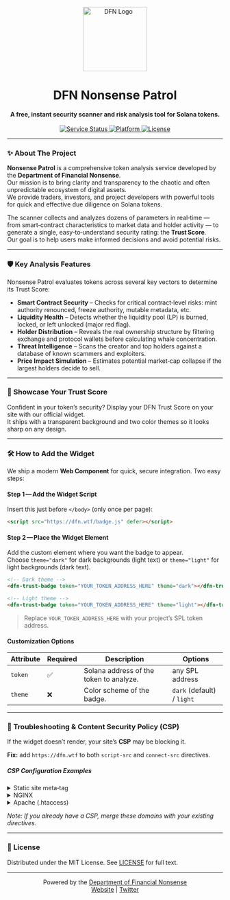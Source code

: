 
<p align="center"> 
  <img src="https://dfn.wtf/DFN_logo_IDK_center.png" alt="DFN Logo" width="150"/>
</p>

<h1 align="center">DFN Nonsense Patrol</h1>

<p align="center">
  <strong>A free, instant security scanner and risk analysis tool for Solana tokens.</strong>
  <br /><br />
  <a href="https://dfn.wtf/patrol">
    <img src="https://img.shields.io/badge/service-online-success.svg" alt="Service Status">
  </a>
  <a href="https://github.com/dfnwtf/patrol">
    <img src="https://img.shields.io/badge/platform-Solana-blueviolet.svg" alt="Platform">
  </a>
  <a href="https://opensource.org/license/mit">
    <img src="https://img.shields.io/badge/license-MIT-green.svg" alt="License">
  </a>
</p>

---

### ✨ About The Project

**Nonsense Patrol** is a comprehensive token analysis service developed by the **Department of Financial Nonsense**.  
Our mission is to bring clarity and transparency to the chaotic and often unpredictable ecosystem of digital assets.  
We provide traders, investors, and project developers with powerful tools for quick and effective due diligence on Solana tokens.

The scanner collects and analyzes dozens of parameters in real‑time — from smart‑contract characteristics to market data and holder activity — to generate a single, easy‑to‑understand security rating: the **Trust Score**.  
Our goal is to help users make informed decisions and avoid potential risks.

---

### 🛡️ Key Analysis Features

Nonsense Patrol evaluates tokens across several key vectors to determine its Trust Score:

* **Smart Contract Security** – Checks for critical contract‑level risks: mint authority renounced, freeze authority, mutable metadata, etc.  
* **Liquidity Health** – Detects whether the liquidity pool (LP) is burned, locked, or left unlocked (major red flag).  
* **Holder Distribution** – Reveals the real ownership structure by filtering exchange and protocol wallets before calculating whale concentration.  
* **Threat Intelligence** – Scans the creator and top holders against a database of known scammers and exploiters.  
* **Price Impact Simulation** – Estimates potential market‑cap collapse if the largest holders decide to sell.

---

### 🚀 Showcase Your Trust Score

Confident in your token’s security? Display your DFN Trust Score on your site with our official widget.  
It ships with a transparent background and two color themes so it looks sharp on any design.

---

### 🛠️ How to Add the Widget

We ship a modern **Web Component** for quick, secure integration. Two easy steps:

#### Step 1 — Add the Widget Script

Insert this just before `</body>` (only once per page):

```html
<script src="https://dfn.wtf/badge.js" defer></script>
```

#### Step 2 — Place the Widget Element

Add the custom element where you want the badge to appear.  
Choose `theme="dark"` for dark backgrounds (light text) or `theme="light"` for light backgrounds (dark text).

```html
<!-- Dark theme -->
<dfn-trust-badge token="YOUR_TOKEN_ADDRESS_HERE" theme="dark"></dfn-trust-badge>

<!-- Light theme -->
<dfn-trust-badge token="YOUR_TOKEN_ADDRESS_HERE" theme="light"></dfn-trust-badge>
```

> Replace `YOUR_TOKEN_ADDRESS_HERE` with your project’s SPL token address.

#### Customization Options

| Attribute | Required | Description | Options |
|-----------|----------|-------------|---------|
| `token`   | ✅       | Solana address of the token to analyze. | any SPL address |
| `theme`   | ❌       | Color scheme of the badge. | `dark` (default) / `light` |

---

### 🔧 Troubleshooting & Content Security Policy (CSP)

If the widget doesn’t render, your site’s **CSP** may be blocking it.

**Fix:** add `https://dfn.wtf` to both `script-src` and `connect-src` directives.

##### CSP Configuration Examples

<details>
<summary>Static site meta‑tag</summary>

```html
<meta http-equiv="Content-Security-Policy" content="script-src 'self' https://dfn.wtf; connect-src 'self' https://dfn.wtf;">
```
</details>

<details>
<summary>NGINX</summary>

```nginx
add_header Content-Security-Policy "script-src 'self' https://dfn.wtf; connect-src 'self' https://dfn.wtf;";
```
</details>

<details>
<summary>Apache (.htaccess)</summary>

```apache
Header set Content-Security-Policy "script-src 'self' https://dfn.wtf; connect-src 'self' https://dfn.wtf;"
```
</details>

_Note: If you already have a CSP, merge these domains with your existing directives._

---

### 📜 License

Distributed under the MIT License. See <a href="https://opensource.org/license/mit">LICENSE</a> for full text.

---

<p align="center">
  Powered by the <a href="https://dfn.wtf">Department of Financial Nonsense</a><br/>
  <a href="https://dfn.wtf">Website</a> | <a href="https://x.com/IDK_DFN">Twitter</a>
</p>
